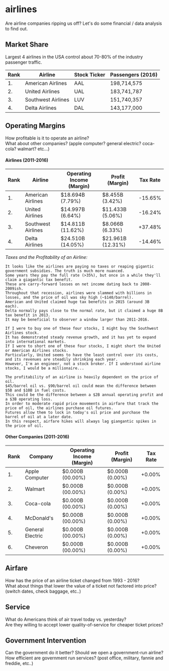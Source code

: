 # airlines
Are airline companies ripping us off?
Let's do some financial / data analysis to find out.

## Market Share
Largest 4 airlines in the USA control about 70-80% of the industry passenger traffic.

| Rank | Airline | Stock Ticker | Passengers (2016) |
| ---- | ------- | ------------ | ----------------- |
| 1. | American Airlines  | AAL |  198,714,575 |
| 2. | United Airlines    | UAL |  183,741,787 |
| 3. | Southwest Airlines | LUV |  151,740,357 |
| 4. | Delta Airlines     | DAL |  143,177,000 |


## Operating Margins
How profitable is it to operate an airline?  
What about other companies? (apple computer? general electric? coca-cola? walmart? etc...)  

#### Airlines (2011-2016)
| Rank | Airline | Operating Income (Margin) | Profit (Margin) | Tax Rate |
| ---- | ------- | ------------------------- | --------------- | -------- |
| 1. | American Airlines  | $18.694B (7.79%) | $8.455B (3.42%) |  -15.65%  |
| 2. | United Airlines    | $14.997B (6.64%) | $11.433B (5.06%) |  -16.24%  |
| 3. | Southwest Airlines | $14.811B (11.62%) | $8.066B (6.33%) |  +37.48%  |
| 4. | Delta Airlines     | $24.510B (14.05%) | $21.961B (12.31%) |  -14.46%  |

*Taxes and the Profitability of an Airline:*
```
It looks like the airlines are paying no taxes or reaping gigantic government subsidies. The truth is much more nuanced.   
Some years they pay the full rate (>35%), but once in a while they'll claim a giagantic tax benefit.  
These are carry-forward losses on net income dating back to 2008-2009ish.  
Throughout that recession, airlines were slammed with billions in losses, and the price of oil was sky high (~$140/barrel).    
American and United claimed huge tax benefits in 2015 (around 3B each).  
Delta normally pays close to the normal rate, but it claimed a huge 8B tax benefit in 2013.  
It may be beneficial to observer a window larger than 2011-2016.  

If I were to buy one of these four stocks, I might buy the Southwest Airlines stock.  
It has demonstrated steady revenue growth, and it has yet to expand into international markets.  
If I were to short one of these four stocks, I might short the United or American Airlines stocks.  
Particularly, United seems to have the least control over its costs, and its revenues are steadily shrinking each year.  
However, I'm an engineer, not a stock broker. If I understood airline stocks, I would be a millionaire...  

The profitability of an airline is heavily dependent on the price of oil.  
$45/barrel oil vs. $90/barrel oil could mean the difference between $5B and $10B in fuel costs.  
This could be the difference between a $2B annual operating profit and a $3B operating loss. 
In order to moderate rapid price movements in airfare that track the price of oil, the airlines purchase oil futures.  
Futures allow them to lock in today's oil price and purchase the barrel of oil at a later date.  
In this respect, airfare hikes will always lag giangantic spikes in the price of oil. 
```


#### Other Companies (2011-2016)
| Rank | Company | Operating Income (Margin) | Profit (Margin) | Tax Rate |
| ---- | ------- | ------------------------- | --------------- | -------- |
| 1. | Apple Computer  | $0.000B (00.00%) | $0.000B (0.00%) |  +0.00%  |
| 2. | Walmart         | $0.000B (00.00%) | $0.000B (0.00%) |  +0.00%  |
| 3. | Coca-cola       | $0.000B (00.00%) | $0.000B (0.00%) |  +0.00%  |
| 4. | McDonald's      | $0.000B (00.00%) | $0.000B (0.00%) |  +0.00%  |
| 5. | General Electric    | $0.000B (00.00%) | $0.000B (0.00%) |  +0.00%  |
| 6. | Cheveron        | $0.000B (00.00%) | $0.000B (0.00%) |  +0.00%  |

## Airfare
How has the price of an airline ticket changed from 1993 - 2016?  
What about things that lower the value of a ticket not factored into price? (switch dates, check baggage, etc..)  

## Service
What do Americans think of air travel today vs. yesterday?  
Are they willing to accept lower quality-of-service for cheaper ticket prices?  

## Government Intervention
Can the government do it better? Should we open a government-run airline?  
How efficient are government run services? (post office, military, fannie and freddie, etc..)  

